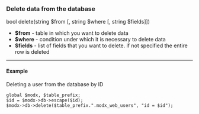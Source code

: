 ### Delete data from the database

bool delete(string $from [, string $where [, string $fields]])

* **$from** - table in which you want to delete data
* **$where** - condition under which it is necessary to delete data
* **$fields** - list of fields that you want to delete. if not specified the entire row is deleted

***

#### Example

Deleting a user from the database by ID  
```
global $modx, $table_prefix;  
$id = $modx->db->escape($id);  
$modx->db->delete($table_prefix.".modx_web_users", "id = $id");
```
